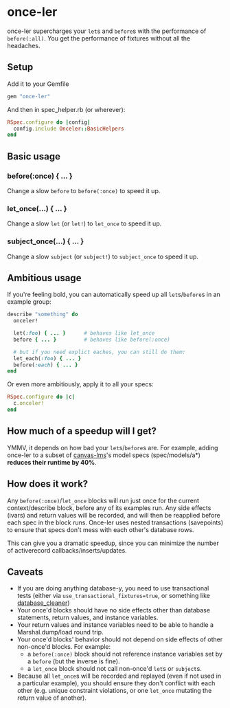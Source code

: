 # once-ler

once-ler supercharges your `let`s and `before`s with the performance
of `before(:all)`. You get the performance of fixtures without all the
headaches.

## Setup

Add it to your Gemfile

```ruby
gem "once-ler"
```

And then in spec_helper.rb (or wherever):

```ruby
RSpec.configure do |config|
  config.include Onceler::BasicHelpers
end
```

## Basic usage

### before(:once) { ... }

Change a slow `before` to `before(:once)` to speed it up.

### let_once(...) { ... }

Change a slow `let` (or `let!`) to `let_once` to speed it up.

### subject_once(...) { ... }

Change a slow `subject` (or `subject!`) to `subject_once` to speed it up.

## Ambitious usage

If you're feeling bold, you can automatically speed up all
`let`s/`before`s in an example group:

```ruby
describe "something" do
  onceler!

  let(:foo) { ... }      # behaves like let_once
  before { ... }         # behaves like before(:once)

  # but if you need explict eaches, you can still do them:
  let_each(:foo) { ... }
  before(:each) { ... }
end
```

Or even more ambitiously, apply it to all your specs:

```ruby
RSpec.configure do |c|
  c.onceler!
end
```

## How much of a speedup will I get?

YMMV, it depends on how bad your `let`s/`before`s are. For example,
adding once-ler to a subset of [canvas-lms](https://github.com/instructure/canvas-lms)'s
model specs (spec/models/a*) **reduces their runtime by 40%**.

## How does it work?

Any `before(:once)`/`let_once` blocks will run just once for the current
context/describe block, before any of its examples run. Any side effects
(ivars) and return values will be recorded, and will then be reapplied
before each spec in the block runs. Once-ler uses nested transactions
(savepoints) to ensure that specs don't mess with each other's database
rows.

This can give you a dramatic speedup, since you can minimize the number
of activerecord callbacks/inserts/updates.

## Caveats

* If you are doing anything database-y, you need to use transactional
  tests (either via `use_transactional_fixtures=true`, or something like
  [database_cleaner](https://github.com/DatabaseCleaner/database_cleaner))
* Your once'd blocks should have no side effects other than database
  statements, return values, and instance variables.
* Your return values and instance variables need to be able to handle a
  Marshal.dump/load round trip.
* Your once'd blocks' behavior should not depend on side effects of other
  non-once'd blocks. For example:
  * a `before(:once)` block should not reference instance variables set by a
    `before` (but the inverse is fine).
  * a `let_once` block should not call non-once'd `let`s or `subject`s.
* Because all `let_once`s will be recorded and replayed (even if not used
  in a particular example), you should ensure they don't conflict with
  each other (e.g. unique constraint violations, or one `let_once`
  mutating the return value of another).

